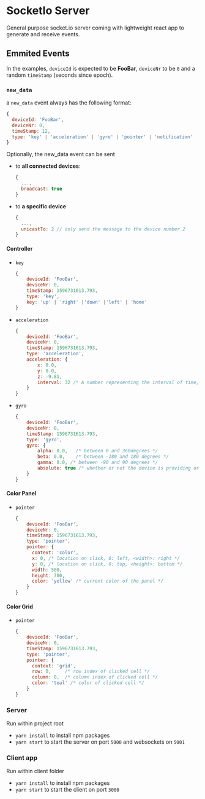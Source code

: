 # SocketIo Server

General purpose socket.io server coming with lightweight react app to generate and receive events.

## Emmited Events

In the examples, `deviceId` is expected to be **FooBar**, `deviceNr` to be `0` and a random `timeStamp` (seconds since epoch).

### `new_data`

a `new_data` event always has the following format:

```js
{
  deviceId: 'FooBar',
  deviceNr: 0,
  timeStamp: 12,
  type: 'key' | 'acceleration' | 'gyro' | 'pointer' | 'notification'
}
```

Optionally, the new_data event can be sent

- to **all connected devices**:
  ```js
  {
    ...,
    broadcast: true
  }
  ```
- to **a specific device**
  ```js
  {
    ...,
    unicastTo: 2 // only send the message to the device number 2
  }
  ```

#### Controller

- `key`
  ```js
  {
      deviceId: 'FooBar',
      deviceNr: 0,
      timeStamp: 1596731613.793,
      type: 'key',
      key: 'up' | 'right' |'down' |'left' | 'home'
  }
  ```
- `acceleration`
  ```js
  {
      deviceId: 'FooBar',
      deviceNr: 0,
      timeStamp: 1596731613.793,
      type: 'acceleration',
      acceleration: {
          x: 0.0,
          y: 0.0,
          z: -9.81,
          interval: 32 /* A number representing the interval of time, in milliseconds, at which data is obtained from the device.*/
      }
  }
  ```
- `gyro`
  ```js
  {
      deviceId: 'FooBar',
      deviceNr: 0,
      timeStamp: 1596731613.793,
      type: 'gyro',
      gyro: {
          alpha: 0.0,   /* between 0 and 360degrees */
          beta: 0.0,    /* between -180 and 180 degrees */
          gamma: 0.0, /* between -90 and 90 degrees */
          absolute: true /* whether or not the device is providing orientation data absolutely */
      }
  }
  ```

#### Color Panel

- `pointer`
  ```js
  {
      deviceId: 'FooBar',
      deviceNr: 0,
      timeStamp: 1596731613.793,
      type: 'pointer',
      pointer: {
        context: 'color',
        x: 0, /* location on click, 0: left, <width>: right */
        y: 0, /* location on click, 0: top, <height>: bottom */
        width: 500,
        height: 700,
        color: 'yellow' /* current color of the panel */
      }
  }
  ```

#### Color Grid

- `pointer`
  ```js
  {
      deviceId: 'FooBar',
      deviceNr: 0,
      timeStamp: 1596731613.793,
      type: 'pointer',
      pointer: {
        context: 'grid',
        row: 0,     /* row index of clicked cell */
        column: 0,  /* column index of clicked cell */
        color: 'teal' /* color of clicked cell */
      }
  }
  ```

### Server

Run within project root

- `yarn install` to install npm packages
- `yarn start` to start the server on port `5000` and websockets on `5001`

### Client app

Run within client folder

- `yarn install` to install npm packages
- `yarn start` to start the client on port `3000`
